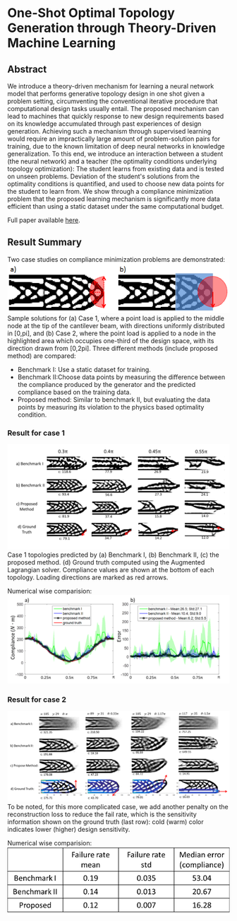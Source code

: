 # One-Shot Optimal Topology Generation through Theory-Driven Machine Learning

## Abstract
We introduce a theory-driven mechanism for learning a neural network model that performs 
generative topology design in one shot given a problem setting, circumventing the conventional 
iterative procedure that computational design tasks usually entail. The proposed mechanism can 
lead to machines that quickly response to new design requirements based on its knowledge accumulated 
through past experiences of design generation. Achieving such a mechanism through supervised learning 
would require an impractically large amount of problem-solution pairs for training, due to the known 
limitation of deep neural networks in knowledge generalization. To this end, we introduce an 
interaction between a student (the neural network) and a teacher (the optimality conditions 
underlying topology optimization): The student learns from existing data and is tested on unseen 
problems. Deviation of the student's solutions from the optimality conditions is quantified, and 
used to choose new data points for the student to learn from. We show through a compliance minimization 
problem that the proposed learning mechanism is significantly more data efficient than using a static 
dataset under the same computational budget.

Full paper available [here](https://arxiv.org/abs/1807.10787).

## Result Summary
Two case studies on compliance minimization problems are demonstrated:
![](images/top.png)
Sample solutions for (a) Case 1, where a point load is applied to the middle node at the tip of the cantilever beam, with directions uniformly distributed in [0,pi], and (b) Case 2, where the point load is applied to a node in the highlighted area which occupies one-third of the design space, with its direction drawn from [0,2pi]. Three different methods (include proposed method) are compared:
- Benchmark I: Use a static dataset for training.
- Benchmark II:Choose data points by measuring the difference between the compliance produced by the generator and the predicted compliance based on the training data.
- Proposed method: Similar to benchmark II, but evaluating the data points by measuring its violation to the physics based optimality condition.

### Result for case 1
![](images/top_com.png)
Case 1 topologies predicted by (a) Benchmark I, (b) Benchmark II, (c) the proposed method. (d) Ground truth computed using the Augmented Lagrangian solver. Compliance values are shown at the bottom of each topology. Loading directions are marked as red arrows.

Numerical wise comparision:
![](images/com_results.png)

### Result for case 2
![](images/top_com_high_dim_new.png)
To be noted, for this more complicated case, we add another penalty on the reconstruction loss to reduce the fail rate, which is the sensitivity information shown on the ground truth (last row): cold (warm) color indicates lower (higher) design sensitivity.

Numerical wise comparision:
![](images/error_summary.png)

